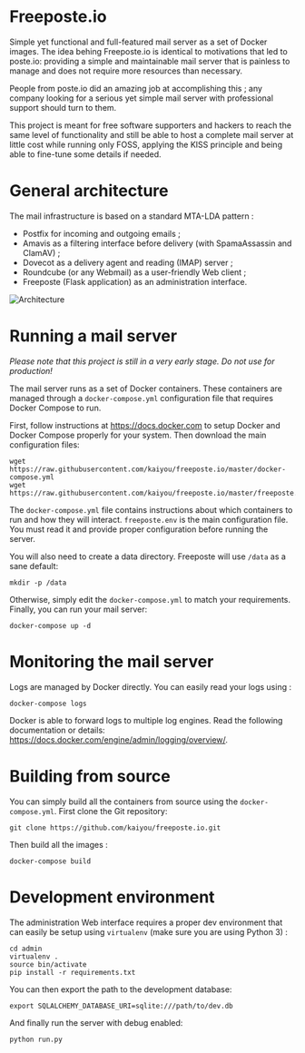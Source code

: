 Freeposte.io
============

Simple yet functional and full-featured mail server as a set of Docker images.
The idea behing Freeposte.io is identical to motivations that led to poste.io:
providing a simple and maintainable mail server that is painless to manage and
does not require more resources than necessary.

People from poste.io did an amazing job at accomplishing this ; any company
looking for a serious yet simple mail server with professional support should
turn to them.

This project is meant for free software supporters and hackers to reach the
same level of functionality and still be able to host a complete mail server
at little cost while running only FOSS, applying the KISS principle and being
able to fine-tune some details if needed.

General architecture
====================

The mail infrastructure is based on a standard MTA-LDA pattern :

 * Postfix for incoming and outgoing emails ;
 * Amavis as a filtering interface before delivery (with SpamaAssassin and ClamAV) ;
 * Dovecot as a delivery agent and reading (IMAP) server ;
 * Roundcube (or any Webmail) as a user-friendly Web client ;
 * Freeposte (Flask application) as an administration interface.

![Architecture](doc/archi.png)

Running a mail server
=====================

*Please note that this project is still in a very early stage. Do not use for
production!*

The mail server runs as a set of Docker containers. These containers are managed
through a ``docker-compose.yml`` configuration file that requires Docker Compose
to run.

First, follow instructions at https://docs.docker.com to setup Docker and Docker
Compose properly for your system. Then download the main configuration files:

```
wget https://raw.githubusercontent.com/kaiyou/freeposte.io/master/docker-compose.yml
wget https://raw.githubusercontent.com/kaiyou/freeposte.io/master/freeposte.env
```

The ``docker-compose.yml`` file contains instructions about which containers to run and how they will
interact. ``freeposte.env`` is the main configuration file. You must read it and provide proper configuration before running the server.

You will also need to create a data directory. Freeposte will use ``/data``
as a sane default:

```
mkdir -p /data
```

Otherwise, simply edit the ``docker-compose.yml`` to match your requirements. Finally, you can run your mail server:

```
docker-compose up -d
```

Monitoring the mail server
==========================

Logs are managed by Docker directly. You can easily read your logs using :

```
docker-compose logs
```

Docker is able to forward logs to multiple log engines. Read the following documentation or details: https://docs.docker.com/engine/admin/logging/overview/.

Building from source
====================

You can simply build all the containers from source using the ``docker-compose.yml``. First clone the Git repository:

```
git clone https://github.com/kaiyou/freeposte.io.git
```

Then build all the images :

```
docker-compose build
```

Development environment
=======================

The administration Web interface requires a proper dev environment that can easily be setup using ``virtualenv`` (make sure you are using Python 3) :

```
cd admin
virtualenv .
source bin/activate
pip install -r requirements.txt
```

You can then export the path to the development database:

```
export SQLALCHEMY_DATABASE_URI=sqlite:///path/to/dev.db
```

And finally run the server with debug enabled:

```
python run.py
```
